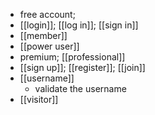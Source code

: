 - free account;
- [[login]]; [[log in]]; [[sign in]]
- [[member]]
- [[power user]]
- premium; [[professional]]
- [[sign up]]; [[register]]; [[join]]
- [[username]]
    - validate the username
- [[visitor]]
